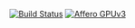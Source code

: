 
[![Build Status](https://api.shippable.com/projects/55846606edd7f2c052287b50/badge?branchName=master)](https://app.shippable.com/projects/55846606edd7f2c052287b50/builds/latest)
[![Affero GPUv3](https://img.shields.io/github/license/jbornschein/helmholtz-machines.svg?style=flat-square)](http://choosealicense.com/licenses/agpl-3.0/)

